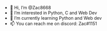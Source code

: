 - 👋 Hi, I’m @Zac8668
- 👀 I’m interested in Python, C and Web Dev
- 🌱 I’m currently learning Python and Web dev
- 📫 You can reach me on discord: Zac#1151
